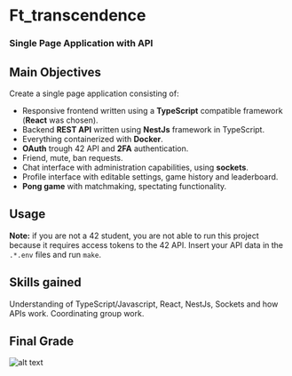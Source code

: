 # Ft_transcendence

### Single Page Application with API

## Main Objectives
Create a single page application consisting of:

- Responsive frontend written using a **TypeScript** compatible framework (**React** was chosen).
- Backend **REST API** written using **NestJs** framework in TypeScript.
- Everything containerized with **Docker**.
- **OAuth** trough 42 API and **2FA** authentication.
- Friend, mute, ban requests.
- Chat interface with administration capabilities, using **sockets**.
- Profile interface with editable settings, game history and leaderboard.
- **Pong game** with matchmaking, spectating functionality.

## Usage
**Note:** if you are not a 42 student, you are not able to run this project because it requires access tokens to the 42 API.
Insert your API data in the `.*.env` files and run `make`.

## Skills gained
Understanding of TypeScript/Javascript, React, NestJs, Sockets and how APIs work. Coordinating group work.

## Final Grade

![alt text](https://i.imgur.com/wtxZeF1.png "Final grade 100/100")
